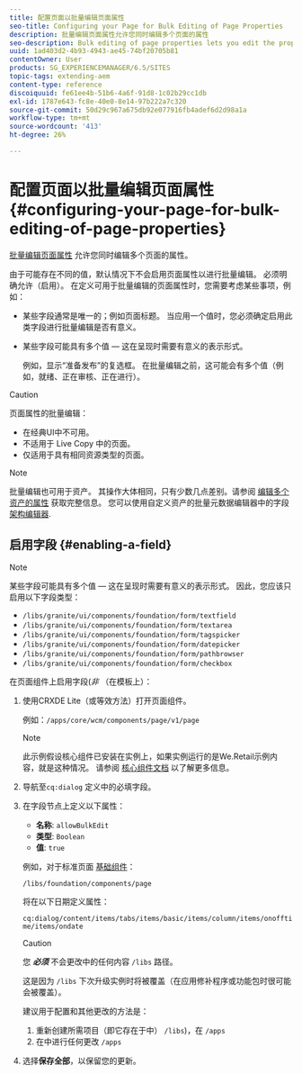 ```yaml
---
title: 配置页面以批量编辑页面属性
seo-title: Configuring your Page for Bulk Editing of Page Properties
description: 批量编辑页面属性允许您同时编辑多个页面的属性
seo-description: Bulk editing of page properties lets you edit the properties of multiple pages at once
uuid: 1ad403d2-4b93-4943-ae45-74bf20705b81
contentOwner: User
products: SG_EXPERIENCEMANAGER/6.5/SITES
topic-tags: extending-aem
content-type: reference
discoiquuid: fe61ee4b-51b6-4a6f-91d8-1c02b29cc1db
exl-id: 1787e643-fc8e-40e0-8e14-97b222a7c320
source-git-commit: 50d29c967a675db92e077916fb4adef6d2d98a1a
workflow-type: tm+mt
source-wordcount: '413'
ht-degree: 26%

---
```


# 配置页面以批量编辑页面属性 {#configuring-your-page-for-bulk-editing-of-page-properties}

[批量编辑页面属性](/help/sites-authoring/editing-page-properties.md#from-the-sites-console-multiple-pages) 允许您同时编辑多个页面的属性。

由于可能存在不同的值，默认情况下不会启用页面属性以进行批量编辑。 必须明确允许（启用）。 在定义可用于批量编辑的页面属性时，您需要考虑某些事项，例如：

* 某些字段通常是唯一的；例如页面标题。 当应用一个值时，您必须确定启用此类字段进行批量编辑是否有意义。
* 某些字段可能具有多个值 — 这在呈现时需要有意义的表示形式。

  例如，显示“准备发布”的复选框。 在批量编辑之前，这可能会有多个值（例如，就绪、正在审核、正在进行）。

>[!CAUTION]
>
>页面属性的批量编辑：
>
>* 在经典UI中不可用。
>* 不适用于 Live Copy 中的页面。
>* 仅适用于具有相同资源类型的页面。
>

>[!NOTE]
>
>批量编辑也可用于资产。 其操作大体相同，只有少数几点差别。请参阅 [编辑多个资产的属性](/help/assets/metadata.md) 获取完整信息。 您可以使用自定义资产的批量元数据编辑器中的字段 [架构编辑器](/help/assets/metadata-schemas.md).

## 启用字段 {#enabling-a-field}

>[!NOTE]
>
>某些字段可能具有多个值 — 这在呈现时需要有意义的表示形式。 因此，您应该只启用以下字段类型：
>
>* `/libs/granite/ui/components/foundation/form/textfield`
>* `/libs/granite/ui/components/foundation/form/textarea`
>* `/libs/granite/ui/components/foundation/form/tagspicker`
>* `/libs/granite/ui/components/foundation/form/datepicker`
>* `/libs/granite/ui/components/foundation/form/pathbrowser`
>* `/libs/granite/ui/components/foundation/form/checkbox`
>

在页面组件上启用字段(*非* （在模板上）：

1. 使用CRXDE Lite（或等效方法）打开页面组件。

   例如：`/apps/core/wcm/components/page/v1/page`

   >[!NOTE]
   >
   >此示例假设核心组件已安装在实例上，如果实例运行的是We.Retail示例内容，就是这种情况。 请参阅 [核心组件文档](https://experienceleague.adobe.com/docs/experience-manager-core-components/using/introduction.html) 以了解更多信息。

1. 导航至`cq:dialog` 定义中的必填字段。
1. 在字段节点上定义以下属性：

   * **名称**: `allowBulkEdit`
   * **类型**: `Boolean`
   * **值**: `true`

   例如，对于标准页面 [基础组件](/help/sites-authoring/default-components-foundation.md)：

   `/libs/foundation/components/page`

   将在以下日期定义属性：

   `cq:dialog/content/items/tabs/items/basic/items/column/items/onofftime/items/ondate`

   >[!CAUTION]
   >
   >您 ***必须*** 不会更改中的任何内容 `/libs` 路径。
   >
   >这是因为 `/libs` 下次升级实例时将被覆盖（在应用修补程序或功能包时很可能会被覆盖）。
   >
   >建议用于配置和其他更改的方法是：
   >
   >    1. 重新创建所需项目（即它存在于中） `/libs`)，在 `/apps`
   >    1. 在中进行任何更改 `/apps`

1. 选择&#x200B;**保存全部**，以保留您的更新。

